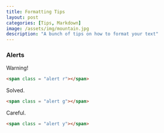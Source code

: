 ```yaml
---
title: Formatting Tips
layout: post
categories: [Tips, Markdown]
image: /assets/img/mountain.jpg
description: "A bunch of tips on how to format your text"
---
```


### Alerts
<span class = "alert r">Warning!</span>
``` html
<span class = "alert r"></span>
```
<span class = "alert g">Solved.</span>
``` html
<span class = "alert g"></span>
```
<span class = "alert y">Careful.</span>
``` html
<span class = "alert y"></span>
```